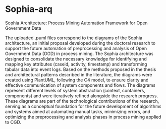 # Sophia-arq
Sophia Architecture: Process Mining Automation Framework for Open Government Data

The uploaded .puml files correspond to the diagrams of the Sophia architecture, an initial proposal developed during the doctoral research to support the future automation of preprocessing and analysis of Open Government Data (OGD) in process mining.
The Sophia architecture was designed to consolidate the necessary knowledge for identifying and mapping key attributes (caseid, activity, timestamp) and transforming tabular data into event logs.
Based on the methods proposed in the thesis and architectural patterns described in the literature, the diagrams were created using PlantUML, following the C4 model, to ensure clarity and effective communication of system components and flows.
The diagrams represent different levels of system abstraction (context, containers, components) and were iteratively refined alongside the research progress.
These diagrams are part of the technological contributions of the research, serving as a conceptual foundation for the future development of algorithms and systems aimed at automating manual tasks, minimizing errors, and optimizing the preprocessing and analysis phases in process mining applied to OGD.
